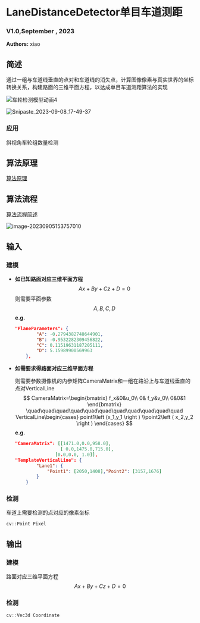 # LaneDistanceDetector单目车道测距

### V1.0,September , 2023

**Authors:** xiao

## 简述

通过一组与车道线垂直的点对和车道线的消失点，计算图像像素与真实世界的坐标转换关系，构建路面的三维平面方程，以达成单目车道测距算法的实现




![车轮检测模型动画4](https://imgurl-x.oss-cn-hangzhou.aliyuncs.com/xuxing-img/%E8%BD%A6%E8%BD%AE%E6%A3%80%E6%B5%8B%E6%A8%A1%E5%9E%8B%E5%8A%A8%E7%94%BB4.gif)

![Snipaste_2023-09-08_17-49-37](https://imgurl-x.oss-cn-hangzhou.aliyuncs.com/xuxing-img/Snipaste_2023-09-08_17-49-37.png)

### 应用

斜视角车轮组数量检测

## 算法原理

[算法原理](./doc/算法原理.md)

## 算法流程

[算法流程简述](./doc/算法流程简述html.md)

![image-20230905153757010](https://imgurl-x.oss-cn-hangzhou.aliyuncs.com/xuxing-img/image-20230905153757010.png)

## 输入

### 建模

- **如已知路面对应三维平面方程**
  $$
  Ax+By+Cz+D=0
  $$
  则需要平面参数
  $$
  A,B,C,D
  $$
  **e.g.**

  ```json
  "PlaneParameters": {
          "A": -0.2794382748644901,
          "B": -0.9532282309456822,
          "C": 0.11519631187205111,
          "D": 5.15989900569963
      },
  ```

- **如需要求得路面对应三维平面方程**

  则需要参数摄像机的内参矩阵CameraMatrix和一组在路沿上与车道线垂直的点对VerticalLine
  $$
  CameraMatrix=\begin{bmatrix}
    f_x&0&u_0\\
    0& f_y&v_0\\
    0&0&1
  \end{bmatrix}   
  \quad\quad\quad\quad\quad\quad\quad\quad\quad\quad\quad
  VerticalLine\begin{cases}
   point1\left (x_1,y_1 \right ) \\point2\left ( x_2,y_2 \right ) 
  \end{cases}
  $$
  **e.g.**

  ```json
  "CameraMatrix": [[1471.0,0.0,958.0],
                   [ 0.0,1475.0,715.0],
          		 [0.0,0.0, 1.0]],
  "TemplateVerticalLine": {
          "Lane1": {
              "Point1": [2050,1408],"Point2": [3157,1676]
          }
      }
  ```

  

### 检测

车道上需要检测的点对应的像素坐标

```c++
cv::Point Pixel
```

## 输出

### 建模

路面对应三维平面方程
$$
Ax+By+Cz+D=0
$$

### 检测

```c++
cv::Vec3d Coordinate
```

